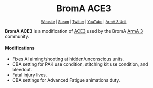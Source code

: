 <h1 align="center">BromA ACE3</h1>
<p align="center">
    <sup><a href="http://broma.onozuka.info">Website</a> | <a href="http://steamcommunity.com/groups/broma3">Steam</a> | <a href="https://twitter.com/broma3arma">Twitter</a> | <a href="https://www.youtube.com/channel/UCAgxkDxTDhLnQtgdgoQsJoA">YouTube</a> | <a href="https://units.arma3.com/unit/broma">ArmA 3 Unit</a></sup>
</p>

**BromA ACE3** is a modification of [ACE3](https://ace3mod.com) used by the BromA <a href="https://arma3.com">ArmA 3</a> community.

#### Modifications
- Fixes AI aiming/shooting at hidden/unconscious units.
- CBA setting for PAK use condition, stitching kit use condition, and bleedout.
- Fatal injury lives.
- CBA settings for Advanced Fatigue animations duty.
